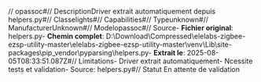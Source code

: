// opassoc#// DescriptionDriver extrait automatiquement depuis helpers.py#// Classelights#// Capabilities#// Typeunknown#// ManufacturerUnknown#// Modelopassoc#// Source- **Fichier original**: helpers.py- **Chemin complet**: D:\Download\Compressed\elelabs-zigbee-ezsp-utility-master\elelabs-zigbee-ezsp-utility-master\venv\Lib\site-packages\pip\_vendor\pyparsing\helpers.py- **Extrait le**: 2025-08-05T08:33:51.087Z#// Limitations- Driver extrait automatiquement- Ncessite tests et validation- Source: helpers.py#// Statut En attente de validation